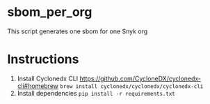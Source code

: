 # sbom_per_org
This script generates one sbom for one Snyk org

# Instructions 

1. Install Cyclonedx CLI https://github.com/CycloneDX/cyclonedx-cli#homebrew
`brew install cyclonedx/cyclonedx/cyclonedx-cli`
2. Install dependencies
`pip install -r requirements.txt`
